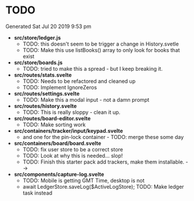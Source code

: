 # TODO

Generated Sat Jul 20 2019 9:53 pm

- **src/store/ledger.js**
   - TODO: this doesn't seem to be trigger a change in History.svetle
   - TODO: Make this use listBooks() array to only look for books that exist
- **src/store/boards.js**
   - TODO: tried to make this a spread - but I keep breaking it.
- **src/routes/stats.svelte**
   - TODO: Needs to be refactored and cleaned up
   - TODO: Implement IgnoreZeros
- **src/routes/settings.svelte**
   - TODO: Make this a modal input - not a damn prompt
- **src/routes/history.svelte**
   - TODO: This is really sloppy - clean it up.
- **src/routes/board-editor.svelte**
   - TODO: Make sorting work
- **src/containers/tracker/input/keypad.svelte**
   - and one for the pin-lock container - TODO: merge these some day
- **src/containers/board/board.svelte**
   - TODO: fix user store to be a correct store
   - TODO: Look at why this is needed... slop!
   - TODO: Finish this starter pack add trackers, make them installable. -->
- **src/components/capture-log.svelte**
   - TODO: Mobile is getting GMT Time, desktop is not
   - await LedgerStore.saveLog($ActiveLogStore);  TODO: Make ledger task instead